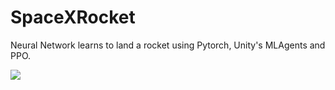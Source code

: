 # SpaceXRocket
Neural Network learns to land a rocket using Pytorch, Unity's MLAgents and PPO.

![](https://thumbs.gfycat.com/BabyishTerribleDesertpupfish-small.gif)
